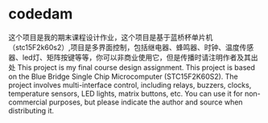# codedam
这个项目是我的期末课程设计作业，这个项目是基于蓝桥杯单片机（stc15F2k60s2）,项目是多界面控制，包括继电器、蜂鸣器、时钟、温度传感器、led灯、矩阵按键等等，你可以非商业使用它，但是传播时请注明作者及其出处
This project is my final course design assignment. This project is based on the Blue Bridge Single Chip Microcomputer (STC15F2K60S2). The project involves multi-interface control, including relays, buzzers, clocks, temperature sensors, LED lights, matrix buttons, etc. You can use it for non-commercial purposes, but please indicate the author and source when distributing it.
